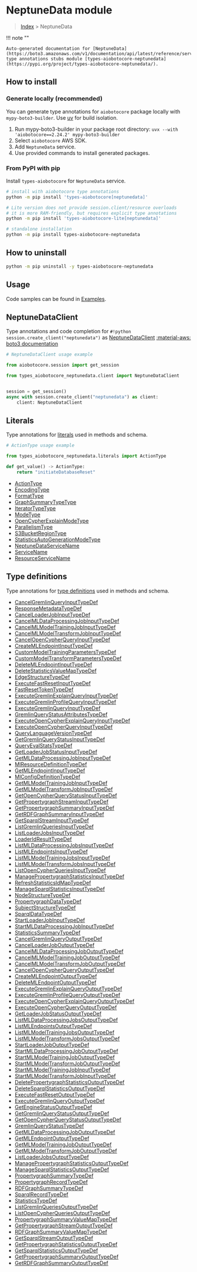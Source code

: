 # NeptuneData module

> [Index](../README.md) > NeptuneData


!!! note ""

    Auto-generated documentation for [NeptuneData](https://boto3.amazonaws.com/v1/documentation/api/latest/reference/services/neptunedata.html#neptunedata)
    type annotations stubs module [types-aiobotocore-neptunedata](https://pypi.org/project/types-aiobotocore-neptunedata/).

## How to install

### Generate locally (recommended)

You can generate type annotations for `aiobotocore` package locally with `mypy-boto3-builder`.
Use [uv](https://docs.astral.sh/uv/getting-started/installation/) for build isolation.

1. Run mypy-boto3-builder in your package root directory: `uvx --with 'aiobotocore==2.24.2' mypy-boto3-builder`
1. Select `aiobotocore` AWS SDK.
1. Add `NeptuneData` service.
1. Use provided commands to install generated packages.



### From PyPI with pip

Install `types-aiobotocore` for `NeptuneData` service.

```bash
# install with aiobotocore type annotations
python -m pip install 'types-aiobotocore[neptunedata]'

# Lite version does not provide session.client/resource overloads
# it is more RAM-friendly, but requires explicit type annotations
python -m pip install 'types-aiobotocore-lite[neptunedata]'

# standalone installation
python -m pip install types-aiobotocore-neptunedata
```



## How to uninstall

```bash
python -m pip uninstall -y types-aiobotocore-neptunedata
```

## Usage

Code samples can be found in [Examples](./usage.md).

## NeptuneDataClient

Type annotations and code completion for  `#!python session.create_client("neptunedata")` as [NeptuneDataClient](./client.md)
[:material-aws: boto3 documentation](https://boto3.amazonaws.com/v1/documentation/api/latest/reference/services/neptunedata.html#NeptuneData.Client)

```python
# NeptuneDataClient usage example

from aiobotocore.session import get_session

from types_aiobotocore_neptunedata.client import NeptuneDataClient


session = get_session()
async with session.create_client("neptunedata") as client:
    client: NeptuneDataClient
```








## Literals

Type annotations for [literals](./literals.md) used in methods and schema.

```python
# ActionType usage example

from types_aiobotocore_neptunedata.literals import ActionType

def get_value() -> ActionType:
    return "initiateDatabaseReset"
```

- [ActionType](./literals.md#actiontype)
- [EncodingType](./literals.md#encodingtype)
- [FormatType](./literals.md#formattype)
- [GraphSummaryTypeType](./literals.md#graphsummarytypetype)
- [IteratorTypeType](./literals.md#iteratortypetype)
- [ModeType](./literals.md#modetype)
- [OpenCypherExplainModeType](./literals.md#opencypherexplainmodetype)
- [ParallelismType](./literals.md#parallelismtype)
- [S3BucketRegionType](./literals.md#s3bucketregiontype)
- [StatisticsAutoGenerationModeType](./literals.md#statisticsautogenerationmodetype)
- [NeptuneDataServiceName](./literals.md#neptunedataservicename)
- [ServiceName](./literals.md#servicename)
- [ResourceServiceName](./literals.md#resourceservicename)




## Type definitions

Type annotations for [type definitions](./type_defs.md) used in methods and schema.

- [CancelGremlinQueryInputTypeDef](./type_defs.md#cancelgremlinqueryinputtypedef)
- [ResponseMetadataTypeDef](./type_defs.md#responsemetadatatypedef)
- [CancelLoaderJobInputTypeDef](./type_defs.md#cancelloaderjobinputtypedef)
- [CancelMLDataProcessingJobInputTypeDef](./type_defs.md#cancelmldataprocessingjobinputtypedef)
- [CancelMLModelTrainingJobInputTypeDef](./type_defs.md#cancelmlmodeltrainingjobinputtypedef)
- [CancelMLModelTransformJobInputTypeDef](./type_defs.md#cancelmlmodeltransformjobinputtypedef)
- [CancelOpenCypherQueryInputTypeDef](./type_defs.md#cancelopencypherqueryinputtypedef)
- [CreateMLEndpointInputTypeDef](./type_defs.md#createmlendpointinputtypedef)
- [CustomModelTrainingParametersTypeDef](./type_defs.md#custommodeltrainingparameterstypedef)
- [CustomModelTransformParametersTypeDef](./type_defs.md#custommodeltransformparameterstypedef)
- [DeleteMLEndpointInputTypeDef](./type_defs.md#deletemlendpointinputtypedef)
- [DeleteStatisticsValueMapTypeDef](./type_defs.md#deletestatisticsvaluemaptypedef)
- [EdgeStructureTypeDef](./type_defs.md#edgestructuretypedef)
- [ExecuteFastResetInputTypeDef](./type_defs.md#executefastresetinputtypedef)
- [FastResetTokenTypeDef](./type_defs.md#fastresettokentypedef)
- [ExecuteGremlinExplainQueryInputTypeDef](./type_defs.md#executegremlinexplainqueryinputtypedef)
- [ExecuteGremlinProfileQueryInputTypeDef](./type_defs.md#executegremlinprofilequeryinputtypedef)
- [ExecuteGremlinQueryInputTypeDef](./type_defs.md#executegremlinqueryinputtypedef)
- [GremlinQueryStatusAttributesTypeDef](./type_defs.md#gremlinquerystatusattributestypedef)
- [ExecuteOpenCypherExplainQueryInputTypeDef](./type_defs.md#executeopencypherexplainqueryinputtypedef)
- [ExecuteOpenCypherQueryInputTypeDef](./type_defs.md#executeopencypherqueryinputtypedef)
- [QueryLanguageVersionTypeDef](./type_defs.md#querylanguageversiontypedef)
- [GetGremlinQueryStatusInputTypeDef](./type_defs.md#getgremlinquerystatusinputtypedef)
- [QueryEvalStatsTypeDef](./type_defs.md#queryevalstatstypedef)
- [GetLoaderJobStatusInputTypeDef](./type_defs.md#getloaderjobstatusinputtypedef)
- [GetMLDataProcessingJobInputTypeDef](./type_defs.md#getmldataprocessingjobinputtypedef)
- [MlResourceDefinitionTypeDef](./type_defs.md#mlresourcedefinitiontypedef)
- [GetMLEndpointInputTypeDef](./type_defs.md#getmlendpointinputtypedef)
- [MlConfigDefinitionTypeDef](./type_defs.md#mlconfigdefinitiontypedef)
- [GetMLModelTrainingJobInputTypeDef](./type_defs.md#getmlmodeltrainingjobinputtypedef)
- [GetMLModelTransformJobInputTypeDef](./type_defs.md#getmlmodeltransformjobinputtypedef)
- [GetOpenCypherQueryStatusInputTypeDef](./type_defs.md#getopencypherquerystatusinputtypedef)
- [GetPropertygraphStreamInputTypeDef](./type_defs.md#getpropertygraphstreaminputtypedef)
- [GetPropertygraphSummaryInputTypeDef](./type_defs.md#getpropertygraphsummaryinputtypedef)
- [GetRDFGraphSummaryInputTypeDef](./type_defs.md#getrdfgraphsummaryinputtypedef)
- [GetSparqlStreamInputTypeDef](./type_defs.md#getsparqlstreaminputtypedef)
- [ListGremlinQueriesInputTypeDef](./type_defs.md#listgremlinqueriesinputtypedef)
- [ListLoaderJobsInputTypeDef](./type_defs.md#listloaderjobsinputtypedef)
- [LoaderIdResultTypeDef](./type_defs.md#loaderidresulttypedef)
- [ListMLDataProcessingJobsInputTypeDef](./type_defs.md#listmldataprocessingjobsinputtypedef)
- [ListMLEndpointsInputTypeDef](./type_defs.md#listmlendpointsinputtypedef)
- [ListMLModelTrainingJobsInputTypeDef](./type_defs.md#listmlmodeltrainingjobsinputtypedef)
- [ListMLModelTransformJobsInputTypeDef](./type_defs.md#listmlmodeltransformjobsinputtypedef)
- [ListOpenCypherQueriesInputTypeDef](./type_defs.md#listopencypherqueriesinputtypedef)
- [ManagePropertygraphStatisticsInputTypeDef](./type_defs.md#managepropertygraphstatisticsinputtypedef)
- [RefreshStatisticsIdMapTypeDef](./type_defs.md#refreshstatisticsidmaptypedef)
- [ManageSparqlStatisticsInputTypeDef](./type_defs.md#managesparqlstatisticsinputtypedef)
- [NodeStructureTypeDef](./type_defs.md#nodestructuretypedef)
- [PropertygraphDataTypeDef](./type_defs.md#propertygraphdatatypedef)
- [SubjectStructureTypeDef](./type_defs.md#subjectstructuretypedef)
- [SparqlDataTypeDef](./type_defs.md#sparqldatatypedef)
- [StartLoaderJobInputTypeDef](./type_defs.md#startloaderjobinputtypedef)
- [StartMLDataProcessingJobInputTypeDef](./type_defs.md#startmldataprocessingjobinputtypedef)
- [StatisticsSummaryTypeDef](./type_defs.md#statisticssummarytypedef)
- [CancelGremlinQueryOutputTypeDef](./type_defs.md#cancelgremlinqueryoutputtypedef)
- [CancelLoaderJobOutputTypeDef](./type_defs.md#cancelloaderjoboutputtypedef)
- [CancelMLDataProcessingJobOutputTypeDef](./type_defs.md#cancelmldataprocessingjoboutputtypedef)
- [CancelMLModelTrainingJobOutputTypeDef](./type_defs.md#cancelmlmodeltrainingjoboutputtypedef)
- [CancelMLModelTransformJobOutputTypeDef](./type_defs.md#cancelmlmodeltransformjoboutputtypedef)
- [CancelOpenCypherQueryOutputTypeDef](./type_defs.md#cancelopencypherqueryoutputtypedef)
- [CreateMLEndpointOutputTypeDef](./type_defs.md#createmlendpointoutputtypedef)
- [DeleteMLEndpointOutputTypeDef](./type_defs.md#deletemlendpointoutputtypedef)
- [ExecuteGremlinExplainQueryOutputTypeDef](./type_defs.md#executegremlinexplainqueryoutputtypedef)
- [ExecuteGremlinProfileQueryOutputTypeDef](./type_defs.md#executegremlinprofilequeryoutputtypedef)
- [ExecuteOpenCypherExplainQueryOutputTypeDef](./type_defs.md#executeopencypherexplainqueryoutputtypedef)
- [ExecuteOpenCypherQueryOutputTypeDef](./type_defs.md#executeopencypherqueryoutputtypedef)
- [GetLoaderJobStatusOutputTypeDef](./type_defs.md#getloaderjobstatusoutputtypedef)
- [ListMLDataProcessingJobsOutputTypeDef](./type_defs.md#listmldataprocessingjobsoutputtypedef)
- [ListMLEndpointsOutputTypeDef](./type_defs.md#listmlendpointsoutputtypedef)
- [ListMLModelTrainingJobsOutputTypeDef](./type_defs.md#listmlmodeltrainingjobsoutputtypedef)
- [ListMLModelTransformJobsOutputTypeDef](./type_defs.md#listmlmodeltransformjobsoutputtypedef)
- [StartLoaderJobOutputTypeDef](./type_defs.md#startloaderjoboutputtypedef)
- [StartMLDataProcessingJobOutputTypeDef](./type_defs.md#startmldataprocessingjoboutputtypedef)
- [StartMLModelTrainingJobOutputTypeDef](./type_defs.md#startmlmodeltrainingjoboutputtypedef)
- [StartMLModelTransformJobOutputTypeDef](./type_defs.md#startmlmodeltransformjoboutputtypedef)
- [StartMLModelTrainingJobInputTypeDef](./type_defs.md#startmlmodeltrainingjobinputtypedef)
- [StartMLModelTransformJobInputTypeDef](./type_defs.md#startmlmodeltransformjobinputtypedef)
- [DeletePropertygraphStatisticsOutputTypeDef](./type_defs.md#deletepropertygraphstatisticsoutputtypedef)
- [DeleteSparqlStatisticsOutputTypeDef](./type_defs.md#deletesparqlstatisticsoutputtypedef)
- [ExecuteFastResetOutputTypeDef](./type_defs.md#executefastresetoutputtypedef)
- [ExecuteGremlinQueryOutputTypeDef](./type_defs.md#executegremlinqueryoutputtypedef)
- [GetEngineStatusOutputTypeDef](./type_defs.md#getenginestatusoutputtypedef)
- [GetGremlinQueryStatusOutputTypeDef](./type_defs.md#getgremlinquerystatusoutputtypedef)
- [GetOpenCypherQueryStatusOutputTypeDef](./type_defs.md#getopencypherquerystatusoutputtypedef)
- [GremlinQueryStatusTypeDef](./type_defs.md#gremlinquerystatustypedef)
- [GetMLDataProcessingJobOutputTypeDef](./type_defs.md#getmldataprocessingjoboutputtypedef)
- [GetMLEndpointOutputTypeDef](./type_defs.md#getmlendpointoutputtypedef)
- [GetMLModelTrainingJobOutputTypeDef](./type_defs.md#getmlmodeltrainingjoboutputtypedef)
- [GetMLModelTransformJobOutputTypeDef](./type_defs.md#getmlmodeltransformjoboutputtypedef)
- [ListLoaderJobsOutputTypeDef](./type_defs.md#listloaderjobsoutputtypedef)
- [ManagePropertygraphStatisticsOutputTypeDef](./type_defs.md#managepropertygraphstatisticsoutputtypedef)
- [ManageSparqlStatisticsOutputTypeDef](./type_defs.md#managesparqlstatisticsoutputtypedef)
- [PropertygraphSummaryTypeDef](./type_defs.md#propertygraphsummarytypedef)
- [PropertygraphRecordTypeDef](./type_defs.md#propertygraphrecordtypedef)
- [RDFGraphSummaryTypeDef](./type_defs.md#rdfgraphsummarytypedef)
- [SparqlRecordTypeDef](./type_defs.md#sparqlrecordtypedef)
- [StatisticsTypeDef](./type_defs.md#statisticstypedef)
- [ListGremlinQueriesOutputTypeDef](./type_defs.md#listgremlinqueriesoutputtypedef)
- [ListOpenCypherQueriesOutputTypeDef](./type_defs.md#listopencypherqueriesoutputtypedef)
- [PropertygraphSummaryValueMapTypeDef](./type_defs.md#propertygraphsummaryvaluemaptypedef)
- [GetPropertygraphStreamOutputTypeDef](./type_defs.md#getpropertygraphstreamoutputtypedef)
- [RDFGraphSummaryValueMapTypeDef](./type_defs.md#rdfgraphsummaryvaluemaptypedef)
- [GetSparqlStreamOutputTypeDef](./type_defs.md#getsparqlstreamoutputtypedef)
- [GetPropertygraphStatisticsOutputTypeDef](./type_defs.md#getpropertygraphstatisticsoutputtypedef)
- [GetSparqlStatisticsOutputTypeDef](./type_defs.md#getsparqlstatisticsoutputtypedef)
- [GetPropertygraphSummaryOutputTypeDef](./type_defs.md#getpropertygraphsummaryoutputtypedef)
- [GetRDFGraphSummaryOutputTypeDef](./type_defs.md#getrdfgraphsummaryoutputtypedef)

